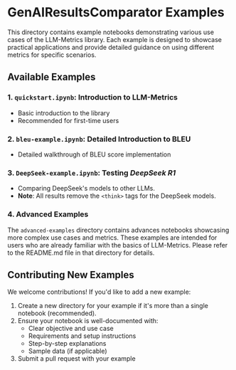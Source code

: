 # GenAIResultsComparator Examples

This directory contains example notebooks demonstrating various use cases of the LLM-Metrics library. Each example is designed to showcase practical applications and provide detailed guidance on using different metrics for specific scenarios.

## Available Examples

### 1. `quickstart.ipynb`: Introduction to LLM-Metrics

- Basic introduction to the library
- Recommended for first-time users

### 2. `bleu-example.ipynb`: Detailed Introduction to BLEU

- Detailed walkthrough of BLEU score implementation

### 3. `DeepSeek-example.ipynb`: Testing _DeepSeek R1_

- Comparing DeepSeek's models to other LLMs.
- **Note**: All results remove the `<think>` tags for the DeepSeek models.

### 4. Advanced Examples

The `advanced-examples` directory contains advances notebooks showcasing more complex use cases and metrics. These examples are intended for users who are already familiar with the basics of LLM-Metrics. Please refer to the README.md file in that directory for details.

## Contributing New Examples

We welcome contributions! If you'd like to add a new example:

1. Create a new directory for your example if it's more than a single notebook (recommended).
2. Ensure your notebook is well-documented with:
   - Clear objective and use case
   - Requirements and setup instructions
   - Step-by-step explanations
   - Sample data (if applicable)
3. Submit a pull request with your example
